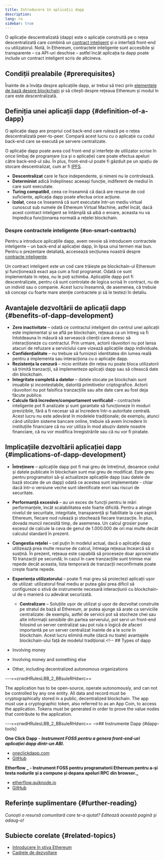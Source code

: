 ```yaml
---
title: Introducere în aplicații dapp
description:
lang: ro
sidebar: true
---
```


O aplicație descentralizată (dapp) este o aplicație construită pe o rețea descentralizată care combină un [contract inteligent](/developers/docs/smart-contracts/) și o interfață front-end cu utilizatorul. Notă, în Ethereum, contractele inteligente sunt accesibile și transparente – ca API-uri deschise – astfel încât aplicația ta dapp poate include un contract inteligent scris de altcineva.

## Condiții prealabile {#prerequisites}

Înainte de a învăța despre aplicațiile dapp, ar trebui să treci prin [elementele de bază despre blockchain](/developers/docs/intro-to-ethereum/) și să citești despre rețeaua Ethereum și modul în care este descentralizată.

## Definiția unei aplicații dapp {#definition-of-a-dapp}

O aplicație dapp are propriul cod back-end care rulează pe o rețea descentralizată peer-to-peer. Compară acest lucru cu o aplicație cu codul back-end care se execută pe servere centralizate.

O aplicație dapp poate avea cod front-end și interfețe de utilizator scrise în orice limbaj de programare (ca și o aplicație) care poate efectua apeluri către back-end-ul său. În plus, front-end-ul poate fi găzduit pe un spațiu de stocare descentralizat, cum ar fi [IPFS](https://ipfs.io/).

- **Descentralizat** care le face independente, și nimeni nu le controlează.
- **Determinist** adică îndeplinesc aceeași funcție, indiferent de mediul în care sunt executate.
- **Turing compatibil**, ceea ce înseamnă că dacă are resurse de cod suficiente, aplicația dapp poate efectua orice acțiune.
- **Izolat**, ceea ce înseamnă că sunt executate într-un mediu virtual cunoscut sub numele de Ethereum Virtual Machine, astfel încât, dacă acest contract inteligent se întâmplă să aibă o eroare, aceasta nu va împiedica funcționarea normală a rețelei blockchain.

### Despre contractele inteligente {#on-smart-contracts}

Pentru a introduce aplicațiile dapp, avem nevoie să introducem contractele inteligente – un back-end al aplicației dapp, în lipsa unui termen mai bun. Pentru o prezentare detaliată, accesează secțiunea noastră despre [contracte inteligente](/developers/docs/smart-contracts/).

Un contract inteligent este un cod care trăiește pe blockchain-ul Ethereum și funcționează exact așa cum a fost programat. Odată ce sunt implementate în rețea, nu le poți schimba. Aplicațiile dapp pot fi descentralizate, pentru că sunt controlate de logica scrisă în contract, nu de un individ sau o companie. Acest lucru înseamnă, de asemenea, că trebuie să concepi cu foarte mare atenție contractele și să le testezi în detaliu.

<!--Benefits and implications provided by Brian Gu)-->

## Avantajele dezvoltării de aplicații dapp {#benefits-of-dapp-development}

- **Zero inactivitate** – odată ce contractul inteligent din centrul unei aplicații este implementat și se află pe blockchain, rețeaua ca un întreg va fi întotdeauna în măsură să servească clienții care doresc să interacționeze cu contractul. Prin urmare, actorii răuvoitori nu pot lansa atacuri de refuzare a serviciului care vizează aplicațiile dapp individuale.
- **Confidențialitate** – nu trebuie să furnizezi identitatea din lumea reală pentru a implementa sau interacționa cu o aplicație dapp.
- **Rezistența la cenzură** – nicio entitate din rețea nu poate bloca utilizatorii să trimită tranzacții, să implementeze aplicații dapp sau să citească date din blockchain.
- **Integritate completă a datelor** – datele stocate pe blockchain sunt imuabile și incontestabile, datorită primitivelor criptografice. Actorii răuvoitori nu pot falsifica tranzacțiile sau alte date care au fost deja făcute publice.
- **Calcule fără încredere/comportament verificabil** – contractele inteligente pot fi analizate și sunt garantate să funcționeze în moduri previzibile, fără a fi necesar să ai încredere într-o autoritate centrală. Acest lucru nu este adevărat în modelele tradiționale; de exemplu, atunci când utilizăm sisteme bancare online, trebuie să avem încredere în instituțiile financiare că nu vor utiliza în mod abuziv datele noastre financiare, că nu vor modifica înregistrările sau că nu vor fi piratate.

## Implicațiile dezvoltării aplicației dapp {#implications-of-dapp-development}

<!-- - Transparency – transactions that trigger dapp functionality are public
- Open source
- Cost of storage – contracts are often only small percentages of the dapp. They are stored on-chain and this storage needs to be paid for, so it can be expensive.
 -->

- **Întreținere** – aplicațiile dapp pot fi mai greu de întreținut, deoarece codul și datele publicate în blockchain sunt mai greu de modificat. Este greu pentru programatori să-și actualizeze aplicațiile dapp (sau datele de bază stocate de un dapp) odată ce acestea sunt implementate - chiar dacă într-o versiune veche sunt identificate erori sau riscuri de securitate.
- **Performanță excesivă** – au un exces de funcții pentru le mări performanțele, încât scalabilitatea este foarte dificilă. Pentru a atinge nivelul de securitate, integritate, transparență și fiabilitate la care aspiră Ethereum, fiecare nod rulează și stochează fiecare tranzacție. În plus, dovada muncii necesită timp, de asemenea. Un calcul grosier pune excesul de calcule la ceva de genul de 1.000.000 de ori mai multe decât calculul standard în prezent.
- **Congestia rețelei** – cel puțin în modelul actual, dacă o aplicație dapp utilizează prea multe resurse de calcul, întreaga rețeaua încearcă să o susțină. În prezent, rețeaua este capabilă să proceseze doar aproximativ 10 tranzacții pe secundă; în cazul în care tranzacțiile sunt trimise mai repede decât aceasta, lista temporară de tranzacții neconfirmate poate crește foarte repede.
- **Experiența utilizatorului** – poate fi mai greu să proiectezi aplicații ușor de utilizat: utilizatorul final mediu ar putea găsi prea dificil să configureze o stivă de instrumente necesară interacțiunii cu blockchain-ul de o manieră cu adevărat securizată.

  - **Centralizare** – Soluțiile ușor de utilizat și ușor de dezvoltat construite pe stratul de bază al Ethereum, ar putea ajunge să arate ca serviciile centralizate: de exemplu, astfel de servicii pot să stocheze chei sau alte informații sensibile din partea serverului, pot servi un front-end folosind un server centralizat sau pot rula o logică de afaceri importantă pe un server centralizat înainte de a le scrie în blockchain. Acest lucru elimină multe (dacă nu toate) avantajele blockchain-ului față de modelul tradițional.<!-- ## Types of dapp

- Involving money
- Involving money and something else
- Other, including decentralized autonomous organizations

---==crwdHRulesLBB_2_BBsuleRHdwrc==

The application has to be open-source, operate autonomously, and can not be controlled by any one entity.
All data and record must be cryptographically stored in a public, decentralized blockchain.
The app must use a cryptographic token, also referred to as an App Coin, to access the application.
Tokens must be generated in order to prove the value nodes that contribute to the application.

---==crwdHRulesLBB_2_BBsuleRHdwrc==
-->## Instrumente Dapp {#dapp-tools}

**One Click Dapp** **_- Instrument FOSS pentru a genera front-end-uri aplicației dapp dintr-un ABI._**

- [oneclickdapp.com](https://oneclickdapp.com)
- [GitHub](https://github.com/One-Click-Dapp/one-click-dApp)

**Etherflow** **_ - Instrument FOSS pentru programatorii Ethereum pentru a-și testa nodurile și a compune și depana apeluri RPC din browser._**

- [etherflow.quiknode.io](https://etherflow.quiknode.io/)
- [GitHub](https://github.com/abunsen/etherflow)

## Referințe suplimentare {#further-reading}

_Cunoști o resursă comunitară care te-a ajutat? Editează această pagină și adaug-o!_

## Subiecte corelate {#related-topics}

- [Introducere în stiva Ethereum](/developers/docs/ethereum-stack/)
- [Cadrele de dezvoltare](/developers/docs/frameworks/)
